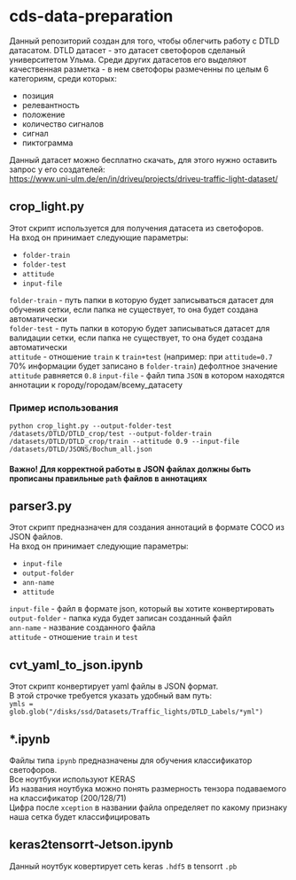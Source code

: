 # cds-data-preparation
Данный репозиторий создан для того, чтобы облегчить работу с DTLD датасатом.
DTLD датасет - это датасет светофоров сделаный университетом Ульма.
Среди других датасетов его выделяют качественная разметка - в нем светофоры размеченны по целым 6 категориям, среди которых:   
* позиция
* релевантность
* положение
* количество сигналов
* сигнал
* пиктограмма

Данный датасет можно бесплатно скачать, для этого нужно оставить запрос у его создателей:    
https://www.uni-ulm.de/en/in/driveu/projects/driveu-traffic-light-dataset/

## crop_light.py
Этот скрипт используется для получения датасета из светофоров.   
На вход он принимает следующие параметры:
* `folder-train`
* `folder-test`
* `attitude`
* `input-file`

`folder-train` - путь папки в которую будет записываться датасет для обучения сетки, если папка не существует, то она будет создана автоматически   
`folder-test` - путь папки в которую будет записываться датасет для валидации сетки, если папка не существует, то она будет создана автоматически   
`attitude` - отношение `train` к `train+test` (например: при `attitude=0.7` 70% информации будет записано в `folder-train`) дефолтное значение `attitude` равняется `0.8` 
`input-file` - файл типа `JSON` в котором находятся аннотации к городу/городам/всему_датасету   

### Пример использования
`python crop_light.py --output-folder-test /datasets/DTLD/DTLD_crop/test --output-folder-train /datasets/DTLD/DTLD_crop/train --attitude 0.9 --input-file /datasets/DTLD/JSONS/Bochum_all.json`

#### Важно! Для корректной работы в JSON файлах должны быть прописаны правильные `path` файлов в аннотациях


## parser3.py
Этот скрипт предназначен для создания аннотаций в формате COCO из JSON файлов.   
На вход он принимает следующие параметры:
* `input-file`
* `output-folder`
* `ann-name`
* `attitude`

`input-file` - файл в формате json, который вы хотите конвертировать    
`output-folder` - папка куда будет записан созданный файл    
`ann-name` - название созданного файла    
`attitude` - отношение `train` и `test`

## cvt_yaml_to_json.ipynb
Этот скрипт конвертирует yaml файлы в JSON формат.    
В этой строчке требуется указать удобный вам путь:    
`ymls = glob.glob("/disks/ssd/Datasets/Traffic_lights/DTLD_Labels/*yml")`   

## *.ipynb
Файлы типа `ipynb` предназначены для обучения классификатор светофоров.    
Все ноутбуки используют KERAS    
Из названия ноутбука можно понять размерность тензора подаваемого на классификатор (200/128/71)   
Цифра после `xception` в названии файла определяет по какому признаку наша сетка будет классифицировать  


## keras2tensorrt-Jetson.ipynb
Данный ноутбук ковертирует сеть keras `.hdf5` в tensorrt `.pb`
